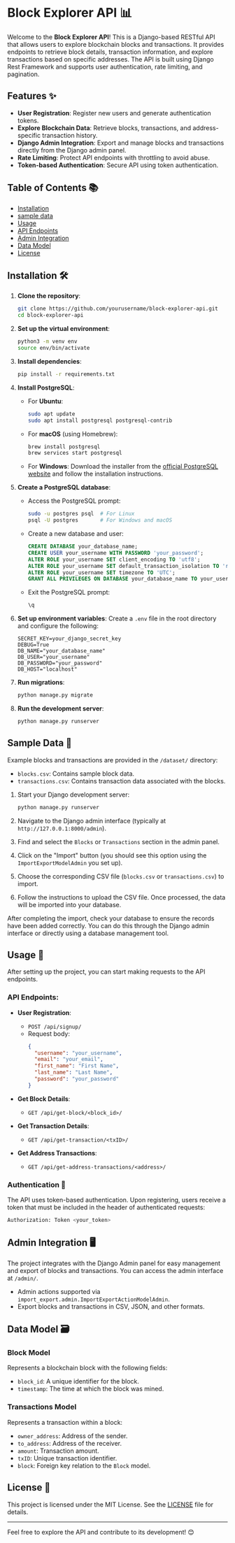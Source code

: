 # Block Explorer API 📊

Welcome to the **Block Explorer API**! This is a Django-based RESTful API that allows users to explore blockchain blocks and transactions. It provides endpoints to retrieve block details, transaction information, and explore transactions based on specific addresses. The API is built using Django Rest Framework and supports user authentication, rate limiting, and pagination.

## Features ✨

- **User Registration**: Register new users and generate authentication tokens.
- **Explore Blockchain Data**: Retrieve blocks, transactions, and address-specific transaction history.
- **Django Admin Integration**: Export and manage blocks and transactions directly from the Django admin panel.
- **Rate Limiting**: Protect API endpoints with throttling to avoid abuse.
- **Token-based Authentication**: Secure API using token authentication.

## Table of Contents 📚

- [Installation](#installation-%EF%B8%8F)
- [sample data](#sample-data-)
- [Usage](#usage-)
- [API Endpoints](#api-endpoints)
- [Admin Integration](#admin-integration-%EF%B8%8F)
- [Data Model](#data-model-%EF%B8%8F)
- [License](#license-)
## Installation 🛠️

1. **Clone the repository**:
   ```bash
   git clone https://github.com/yourusername/block-explorer-api.git
   cd block-explorer-api
   ```

2. **Set up the virtual environment**:
   ```bash
   python3 -m venv env
   source env/bin/activate
   ```

3. **Install dependencies**:
   ```bash
   pip install -r requirements.txt
   ```

4. **Install PostgreSQL**:
   - For **Ubuntu**:
     ```bash
     sudo apt update
     sudo apt install postgresql postgresql-contrib
     ```
   - For **macOS** (using Homebrew):
     ```bash
     brew install postgresql
     brew services start postgresql
     ```
   - For **Windows**:
     Download the installer from the [official PostgreSQL website](https://www.postgresql.org/download/windows/) and follow the installation instructions.

5. **Create a PostgreSQL database**:
   - Access the PostgreSQL prompt:
     ```bash
     sudo -u postgres psql  # For Linux
     psql -U postgres       # For Windows and macOS
     ```
   - Create a new database and user:
     ```sql
     CREATE DATABASE your_database_name;
     CREATE USER your_username WITH PASSWORD 'your_password';
     ALTER ROLE your_username SET client_encoding TO 'utf8';
     ALTER ROLE your_username SET default_transaction_isolation TO 'read committed';
     ALTER ROLE your_username SET timezone TO 'UTC';
     GRANT ALL PRIVILEGES ON DATABASE your_database_name TO your_username;
     ```
   - Exit the PostgreSQL prompt:
     ```sql
     \q
     ```

6. **Set up environment variables**:
   Create a `.env` file in the root directory and configure the following:
   ```plaintext
   SECRET_KEY=your_django_secret_key
   DEBUG=True
   DB_NAME="your_database_name"
   DB_USER="your_username"
   DB_PASSWORD="your_password"
   DB_HOST="localhost"
   ```

7. **Run migrations**:
   ```bash
   python manage.py migrate
   ```

8. **Run the development server**:
   ```bash
   python manage.py runserver
   ```

## Sample Data 📄

Example blocks and transactions are provided in the `/dataset/` directory:
- `blocks.csv`: Contains sample block data.
- `transactions.csv`: Contains transaction data associated with the blocks.

1. Start your Django development server:
   ```bash
   python manage.py runserver
   ```

2. Navigate to the Django admin interface (typically at `http://127.0.0.1:8000/admin`).

3. Find and select the `Blocks` or `Transactions` section in the admin panel.

4. Click on the "Import" button (you should see this option using the `ImportExportModelAdmin` you set up).

5. Choose the corresponding CSV file (`blocks.csv` or `transactions.csv`) to import.

6. Follow the instructions to upload the CSV file. Once processed, the data will be imported into your database.


After completing the import, check your database to ensure the records have been added correctly. You can do this through the Django admin interface or directly using a database management tool.


## Usage 🚀

After setting up the project, you can start making requests to the API endpoints.

### API Endpoints:

- **User Registration**: 
  - `POST /api/signup/`
  - Request body: 
    ```json
    {
      "username": "your_username",
      "email": "your_email",
      "first_name": "First Name",
      "last_name": "Last Name",
      "password": "your_password"
    }
    ```

- **Get Block Details**:
  - `GET /api/get-block/<block_id>/`
  
- **Get Transaction Details**:
  - `GET /api/get-transaction/<txID>/`
  
- **Get Address Transactions**:
  - `GET /api/get-address-transactions/<address>/`

### Authentication 🔑
The API uses token-based authentication. Upon registering, users receive a token that must be included in the header of authenticated requests:
```bash
Authorization: Token <your_token>
```

## Admin Integration 🖥️

The project integrates with the Django Admin panel for easy management and export of blocks and transactions. You can access the admin interface at `/admin/`.

- Admin actions supported via `import_export.admin.ImportExportActionModelAdmin`.
- Export blocks and transactions in CSV, JSON, and other formats.

## Data Model 🗃️

### Block Model
Represents a blockchain block with the following fields:
- `block_id`: A unique identifier for the block.
- `timestamp`: The time at which the block was mined.

### Transactions Model
Represents a transaction within a block:
- `owner_address`: Address of the sender.
- `to_address`: Address of the receiver.
- `amount`: Transaction amount.
- `txID`: Unique transaction identifier.
- `block`: Foreign key relation to the `Block` model.

## License 📜

This project is licensed under the MIT License. See the [LICENSE](LICENSE) file for details.

---

Feel free to explore the API and contribute to its development! 😊